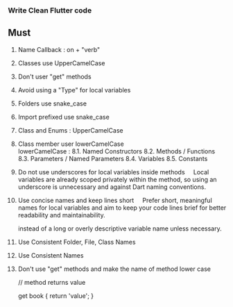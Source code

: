 ### Write Clean Flutter code

## Must

1. Name Callback : on + "verb"
2. Classes use UpperCamelCase
3. Don't user "get" methods
4. Avoid using a "Type" for local variables
5. Folders use snake_case

6. Import prefixed use snake_case
   <!-- Ex :  import 'flutter:widget' as widget -->

7. Class and Enums : UpperCamelCase
   <!-- Ex : ButtonWidget -->

8. Class member user lowerCamelCase  
   lowerCamelCase :
   8.1. Named Constructors <!-- Ex : ButtonWidget() -->
   8.2. Methods / Functions <!-- Ex : ButtonWidget.longStretched() -->
   8.3. Parameters / Named Parameters <!-- Ex : method(String countryName){} -->
   8.4. Variables <!-- Ex :  String myVariable = "Hello" -->
   8.5. Constants <!-- Ex : const defaultTimeout = 1000 -->

9. Do not use underscores for local variables inside methods
       Local variables are already scoped privately within the method,
   so using an underscore is unnecessary and against Dart naming conventions.

10. Use concise names and keep lines short
        Prefer short, meaningful names for local variables and aim to keep your code lines brief for better readability and maintainability.
    <!--  Example: Use var name = 'John'; -->

    instead of a long or overly descriptive variable name unless necessary.

11. Use Consistent Folder, File, Class Names

12. Use Consistent Names

13. Don't use "get" methods and make the name of method lower case

    // method returns value

    get book {
    return 'value';
    }
